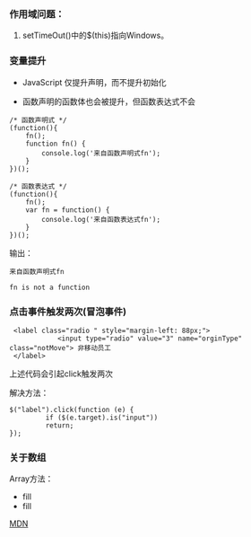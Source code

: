 ### 作用域问题：

1. setTimeOut\(\)中的$\(this\)指向Windows。

### 变量提升

* JavaScript 仅提升声明，而不提升初始化

* 函数声明的函数体也会被提升，但函数表达式不会

```
/* 函数声明式 */
(function(){
    fn();
    function fn() {
        console.log('来自函数声明式fn');
    }
})();

/* 函数表达式 */
(function(){
    fn();
    var fn = function() {
        console.log('来自函数表达式fn');
    }
})();
```

输出：

`来自函数声明式fn`

`fn is not a function`

### 点击事件触发两次\(冒泡事件\)

```
 <label class="radio " style="margin-left: 88px;">
            <input type="radio" value="3" name="orginType" class="notMove"> 非移动员工
 </label>
```

上述代码会引起click触发两次

解决方法：

```
$("label").click(function (e) {
         if ($(e.target).is("input"))
         return;
});
```

### 关于数组
Array方法：
* fill
* fill

[MDN](https://developer.mozilla.org/zh-CN/docs/Web/JavaScript/Reference/Global_Objects/Array)


